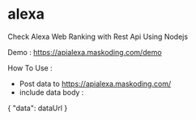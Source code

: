 # alexa
Check Alexa Web Ranking with Rest Api Using Nodejs

Demo : https://apialexa.maskoding.com/demo

How To Use :

 - Post data to https://apialexa.maskoding.com/
 - include data body :
 
{
  "data": dataUrl
}
